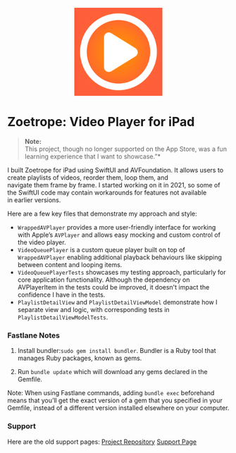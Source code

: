 <p align="center">
  <img src="assets/Zoetrope.png" alt="Zoetrope" width="200" />
</p>

# Zoetrope: Video Player for iPad
> **Note:**  
> This project, though no longer supported on the App Store, was a fun learning experience that I want to showcase.”*

I built Zoetrope for iPad using SwiftUI and AVFoundation. It allows users to create playlists of videos, reorder them, loop them, and navigate them frame by frame. I started working on it in 2021, so some of the SwiftUI code may contain workarounds for features not available in earlier versions.

Here are a few key files that demonstrate my approach and style:

- `WrappedAVPlayer` provides a more user-friendly interface for working with Apple’s `AVPlayer` and allows easy mocking and custom control of the video player.
- `VideoQueuePlayer` is a custom queue player built on top of `WrappedAVPlayer` enabling additional playback behaviours like skipping between content and looping items.
- `VideoQueuePlayerTests` showcases my testing approach, particularly for core application functionality. Although the dependency on AVPlayerItem in the tests could be improved, it doesn't impact the confidence I have in the tests.
- `PlaylistDetailView` and `PlaylistDetailViewModel` demonstrate how I separate view and logic, with corresponding tests in `PlaylistDetailViewModelTests`.

### Fastlane Notes

1. Install  bundler:`sudo gem install bundler`. Bundler is a Ruby tool that manages Ruby packages, known as gems.

2. Run `bundle update` which will download any gems declared in the Gemfile.

Note: When using Fastlane commands, adding `bundle exec` beforehand means that you’ll get the exact version of a gem that you specified in your Gemfile, instead of a different version installed elsewhere on your computer.

### Support

Here are the old support pages:
[Project Repository](https://github.com/ab492/ZoetropePages)
[Support Page](https://ab492.github.io/ZoetropePages)